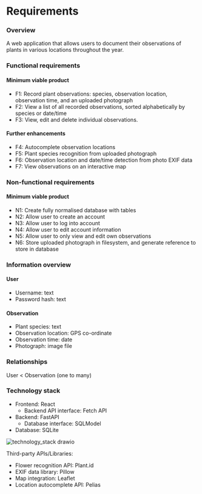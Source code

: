 # Requirements

### Overview

A web application that allows users to document their observations of plants in various locations throughout the year.

### Functional requirements

#### Minimum viable product

- F1: Record plant observations: species, observation location, observation time, and an uploaded photograph
- F2: View a list of all recorded observations, sorted alphabetically by species or date/time
- F3: View, edit and delete individual observations.

#### Further enhancements

- F4: Autocomplete observation locations
- F5: Plant species recognition from uploaded photograph
- F6: Observation location and date/time detection from photo EXIF data
- F7: View observations on an interactive map

### Non-functional requirements

#### Minimum viable product

- N1: Create fully normalised database with tables
- N2: Allow user to create an account
- N3: Allow user to log into account
- N4: Allow user to edit account information
- N5: Allow user to only view and edit own observations
- N6: Store uploaded photograph in filesystem, and generate reference to store in database

### Information overview

#### User
- Username: text
- Password hash: text

#### Observation
- Plant species: text
- Observation location: GPS co-ordinate
- Observation time: date
- Photograph: image file

### Relationships
User < Observation (one to many)

### Technology stack

- Frontend: React
  - Backend API interface: Fetch API
- Backend: FastAPI
  - Database interface: SQLModel
- Database: SQLite

![technology_stack drawio](https://github.com/daveohua/floretum/assets/44324755/0d6232eb-9dea-4258-98f2-78300b7ccbca)



Third-party APIs/Libraries:

- Flower recognition API: Plant.id
- EXIF data library: Pillow
- Map integration: Leaflet
- Location autocomplete API: Pelias
